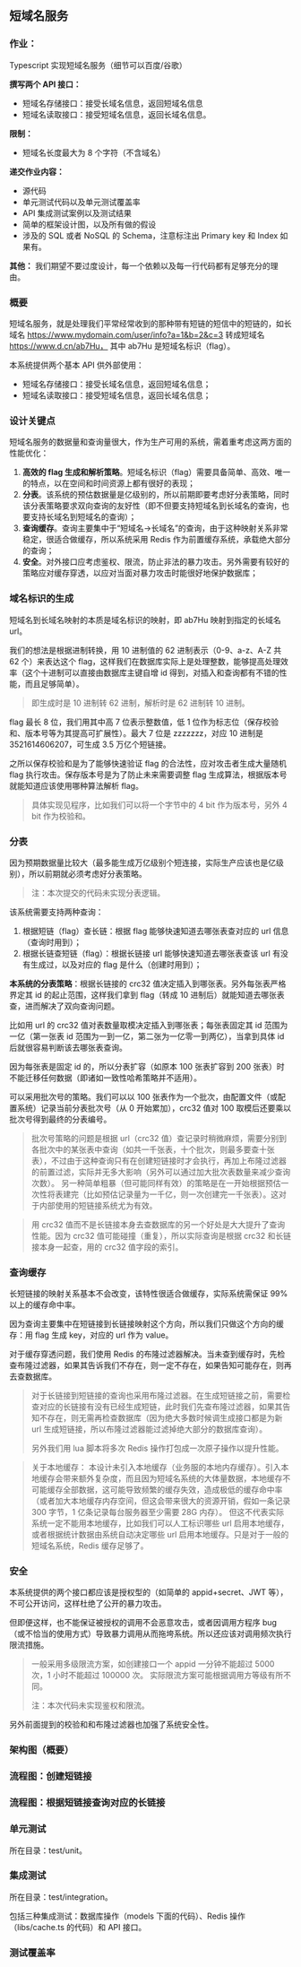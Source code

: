 短域名服务
-----

### 作业：
Typescript 实现短域名服务（细节可以百度/谷歌）

**撰写两个 API 接口：**
- 短域名存储接口：接受长域名信息，返回短域名信息
- 短域名读取接口：接受短域名信息，返回长域名信息。

**限制：**
- 短域名长度最大为 8 个字符（不含域名）

**递交作业内容：**
- 源代码
- 单元测试代码以及单元测试覆盖率
- API 集成测试案例以及测试结果
- 简单的框架设计图，以及所有做的假设
- 涉及的 SQL 或者 NoSQL 的 Schema，注意标注出 Primary key 和 Index 如果有。

**其他：**
我们期望不要过度设计，每一个依赖以及每一行代码都有足够充分的理由。


### 概要
短域名服务，就是处理我们平常经常收到的那种带有短链的短信中的短链的，如长域名 https://www.mydomain.com/user/info?a=1&b=2&c=3 转成短域名 https://www.d.cn/ab7Hu， 其中 ab7Hu 是短域名标识（flag）。

本系统提供两个基本 API 供外部使用：
- 短域名存储接口：接受长域名信息，返回短域名信息；
- 短域名读取接口：接受短域名信息，返回长域名信息；

### 设计关键点
短域名服务的数据量和查询量很大，作为生产可用的系统，需着重考虑这两方面的性能优化： 
1. **高效的 flag 生成和解析策略**。短域名标识（flag）需要具备简单、高效、唯一的特点，以在空间和时间资源上都有很好的表现；
1. **分表**。该系统的预估数据量是亿级别的，所以前期即要考虑好分表策略，同时该分表策略要求双向查询的友好性（即不但要支持短域名到长域名的查询，也要支持长域名到短域名的查询）；
1. **查询缓存**。查询主要集中于“短域名->长域名”的查询，由于这种映射关系非常稳定，很适合做缓存，所以系统采用 Redis 作为前置缓存系统，承载绝大部分的查询；
1. **安全**。对外接口应考虑鉴权、限流，防止非法的暴力攻击。另外需要有较好的策略应对缓存穿透，以应对当面对暴力攻击时能很好地保护数据库；

### 域名标识的生成
短域名到长域名映射的本质是域名标识的映射，即 ab7Hu 映射到指定的长域名 url。

我们的想法是根据进制转换，用 10 进制值的 62 进制表示（0-9、a-z、A-Z 共 62 个）来表达这个 flag，这样我们在数据库实际上是处理整数，能够提高处理效率（这个十进制可以直接由数据库主键自增 id 得到，对插入和查询都有不错的性能，而且足够简单）。

> 即生成时是 10 进制转 62 进制，解析时是 62 进制转 10 进制。

flag 最长 8 位，我们用其中高 7 位表示整数值，低 1 位作为标志位（保存校验和、版本号等为其提高可扩展性）。最大 7 位是 zzzzzzz，对应 10 进制是 3521614606207，可生成 3.5 万亿个短链接。

之所以保存校验和是为了能够快速验证 flag 的合法性，应对攻击者生成大量随机 flag 执行攻击。保存版本号是为了防止未来需要调整 flag 生成算法，根据版本号就能知道应该使用哪种算法解析 flag。

> 具体实现见程序，比如我们可以将一个字节中的 4 bit 作为版本号，另外 4 bit 作为校验和。

### 分表
因为预期数据量比较大（最多能生成万亿级别个短连接，实际生产应该也是亿级别），所以前期就必须考虑好分表策略。

> 注：本次提交的代码未实现分表逻辑。

该系统需要支持两种查询：
1. 根据短链（flag）查长链：根据 flag 能够快速知道去哪张表查对应的 url 信息（查询时用到）；
2. 根据长链查短链（flag）：根据长链接 url 能够快速知道去哪张表查该 url 有没有生成过，以及对应的 flag 是什么（创建时用到）；
   
**本系统的分表策略**：根据长链接的 crc32 值决定插入到哪张表。另外每张表严格界定其 id 的起止范围，这样我们拿到 flag（转成 10 进制后）就能知道去哪张表查，进而解决了双向查询问题。

比如用 url 的 crc32 值对表数量取模决定插入到哪张表；每张表固定其 id 范围为一亿（第一张表 id 范围为一到一亿，第二张为一亿零一到两亿），当拿到具体 id 后就很容易判断该去哪张表查询。

因为每张表是固定 id 的，所以分表扩容（如原本 100 张表扩容到 200 张表）时不能迁移任何数据（即诸如一致性哈希策略并不适用）。

可以采用批次号的策略。我们可以以 100 张表作为一个批次，由配置文件（或配置系统）记录当前分表批次号（从 0 开始累加），crc32 值对 100 取模后还要乘以批次号得到最终的分表编号。

> 批次号策略的问题是根据 url（crc32 值）查记录时稍微麻烦，需要分别到各批次中的某张表中查询（如共一千张表，十个批次，则最多要查十张表），不过由于这种查询只有在创建短链接时才会执行，再加上布隆过滤器的前置过滤，实际并无多大影响（另外可以通过加大批次表数量来减少查询次数）。
> 另一种简单粗暴（但可能同样有效）的策略是在一开始根据预估一次性将表建完（比如预估记录量为一千亿，则一次创建完一千张表）。这对于内部使用的短链接系统尤为有效。

> 用 crc32 值而不是长链接本身去查数据库的另一个好处是大大提升了查询性能。因为 crc32 值可能碰撞（重复），所以实际查询是根据 crc32 和长链接本身一起查，用的 crc32 值字段的索引。

### 查询缓存
长短链接的映射关系基本不会改变，该特性很适合做缓存，实际系统需保证 99% 以上的缓存命中率。

因为查询主要集中在短链接到长链接映射这个方向，所以我们只做这个方向的缓存：用 flag 生成 key，对应的 url 作为 value。

对于缓存穿透问题，我们使用 Redis 的布隆过滤器解决。当未查到缓存时，先检查布隆过滤器，如果其告诉我们不存在，则一定不存在，如果告知可能存在，则再去查数据库。

> 对于长链接到短链接的查询也采用布隆过滤器。在生成短链接之前，需要检查对应的长链接有没有已经生成短链，此时我们先查布隆过滤器，如果其告知不存在，则无需再检查数据库（因为绝大多数时候调生成接口都是为新 url 生成短链接，所以布隆过滤器能过滤掉绝大部分的数据库查询）。
>
> 另外我们用 lua 脚本将多次 Redis 操作打包成一次原子操作以提升性能。

> 关于本地缓存：
> 本设计未引入本地缓存（业务服的本地内存缓存）。引入本地缓存会带来额外复杂度，而且因为短域名系统的大体量数据，本地缓存不可能缓存全部数据，这可能导致频繁的缓存失效，造成极低的缓存命中率（或者加大本地缓存内存空间，但这会带来很大的资源开销，假如一条记录 300 字节，1 亿条记录每台服务器至少需要 28G 内存）。
> 但这不代表实际系统一定不能用本地缓存，比如我们可以人工标识哪些 url 启用本地缓存，或者根据统计数据由系统自动决定哪些 url 启用本地缓存。只是对于一般的短域名系统，Redis 缓存足够了。

### 安全
本系统提供的两个接口都应该是授权型的（如简单的 appid+secret、JWT 等），不可公开访问，这样杜绝了公开的暴力攻击。

但即便这样，也不能保证被授权的调用不会恶意攻击，或者因调用方程序 bug（或不恰当的使用方式）导致暴力调用从而拖垮系统。所以还应该对调用频次执行限流措施。

> 一般采用多级限流方案，如创建接口一个 appid 一分钟不能超过 5000 次，1 小时不能超过 100000 次。
> 实际限流方案可能根据调用方等级有所不同。
> 
> 注：本次代码未实现鉴权和限流。

另外前面提到的校验和和布隆过滤器也加强了系统安全性。

### 架构图（概要）

### 流程图：创建短链接

### 流程图：根据短链接查询对应的长链接

### 单元测试
所在目录：test/unit。

### 集成测试
所在目录：test/integration。

包括三种集成测试：数据库操作（models 下面的代码）、Redis 操作（libs/cache.ts 的代码）和 API 接口。

### 测试覆盖率






